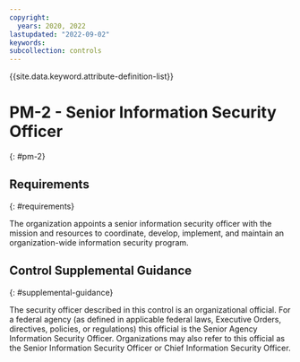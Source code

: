 ```yaml
---
copyright:
  years: 2020, 2022
lastupdated: "2022-09-02"
keywords: 
subcollection: controls
---
```



{{site.data.keyword.attribute-definition-list}}


# PM-2 - Senior Information Security Officer
{: #pm-2}

## Requirements
{: #requirements}

The organization appoints a senior information security officer with the mission and resources to coordinate, develop, implement, and maintain an organization-wide information security program.

## Control Supplemental Guidance
{: #supplemental-guidance}

The security officer described in this control is an organizational official. For a federal agency (as defined in applicable federal laws, Executive Orders, directives, policies, or regulations) this official is the Senior Agency Information Security Officer. Organizations may also refer to this official as the Senior Information Security Officer or Chief Information Security Officer.



